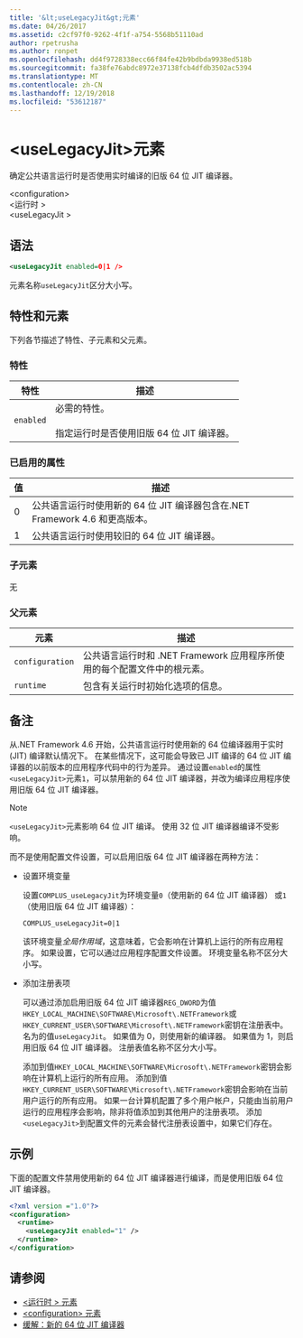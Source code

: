```yaml
---
title: '&lt;useLegacyJit&gt;元素'
ms.date: 04/26/2017
ms.assetid: c2cf97f0-9262-4f1f-a754-5568b51110ad
author: rpetrusha
ms.author: ronpet
ms.openlocfilehash: dd4f9728338ecc66f84fe42b9bdbda9938ed518b
ms.sourcegitcommit: fa38fe76abdc8972e37138fcb4dfdb3502ac5394
ms.translationtype: MT
ms.contentlocale: zh-CN
ms.lasthandoff: 12/19/2018
ms.locfileid: "53612187"
---
```

# <a name="ltuselegacyjitgt-element"></a>&lt;useLegacyJit&gt;元素

确定公共语言运行时是否使用实时编译的旧版 64 位 JIT 编译器。  
  
\<configuration>  
\<运行时 >  
\<useLegacyJit >
  
## <a name="syntax"></a>语法  
  
```xml
<useLegacyJit enabled=0|1 />
```

元素名称`useLegacyJit`区分大小写。
  
## <a name="attributes-and-elements"></a>特性和元素

下列各节描述了特性、子元素和父元素。  
  
### <a name="attributes"></a>特性  
  
| 特性 | 描述                                                                                   |  
| --------- | --------------------------------------------------------------------------------------------- |  
| `enabled` | 必需的特性。<br><br>指定运行时是否使用旧版 64 位 JIT 编译器。 |  
  
### <a name="enabled-attribute"></a>已启用的属性  
  
| 值 | 描述                                                                                                         |  
| ----- | ------------------------------------------------------------------------------------------------------------------- |  
| 0     | 公共语言运行时使用新的 64 位 JIT 编译器包含在.NET Framework 4.6 和更高版本。 |  
| 1     | 公共语言运行时使用较旧的 64 位 JIT 编译器。                                                     |  
  
### <a name="child-elements"></a>子元素

无
  
### <a name="parent-elements"></a>父元素  
  
| 元素         | 描述                                                                                                       |  
| --------------- | ----------------------------------------------------------------------------------------------------------------- |  
| `configuration` | 公共语言运行时和 .NET Framework 应用程序所使用的每个配置文件中的根元素。 |  
| `runtime`       | 包含有关运行时初始化选项的信息。                                                        |  
  
## <a name="remarks"></a>备注  

从.NET Framework 4.6 开始，公共语言运行时使用新的 64 位编译器用于实时 (JIT) 编译默认情况下。 在某些情况下，这可能会导致已 JIT 编译的 64 位 JIT 编译器的以前版本的应用程序代码中的行为差异。 通过设置`enabled`的属性`<useLegacyJit>`元素`1`，可以禁用新的 64 位 JIT 编译器，并改为编译应用程序使用旧版 64 位 JIT 编译器。  
  
> [!NOTE]
> `<useLegacyJit>`元素影响 64 位 JIT 编译。 使用 32 位 JIT 编译器编译不受影响。  
  
而不是使用配置文件设置，可以启用旧版 64 位 JIT 编译器在两种方法：  
  
- 设置环境变量

  设置`COMPLUS_useLegacyJit`为环境变量`0`（使用新的 64 位 JIT 编译器） 或`1`（使用旧版 64 位 JIT 编译器）：
  
  ```  
  COMPLUS_useLegacyJit=0|1  
  ```  
  
  该环境变量*全局作用域*，这意味着，它会影响在计算机上运行的所有应用程序。 如果设置，它可以通过应用程序配置文件设置。 环境变量名称不区分大小写。
  
- 添加注册表项

  可以通过添加启用旧版 64 位 JIT 编译器`REG_DWORD`为值`HKEY_LOCAL_MACHINE\SOFTWARE\Microsoft\.NETFramework`或`HKEY_CURRENT_USER\SOFTWARE\Microsoft\.NETFramework`密钥在注册表中。 名为的值`useLegacyJit`。 如果值为 0，则使用新的编译器。 如果值为 1，则启用旧版 64 位 JIT 编译器。 注册表值名称不区分大小写。
  
  添加到值`HKEY_LOCAL_MACHINE\SOFTWARE\Microsoft\.NETFramework`密钥会影响在计算机上运行的所有应用。 添加到值`HKEY_CURRENT_USER\SOFTWARE\Microsoft\.NETFramework`密钥会影响在当前用户运行的所有应用。 如果一台计算机配置了多个用户帐户，只能由当前用户运行的应用程序会影响，除非将值添加到其他用户的注册表项。 添加`<useLegacyJit>`到配置文件的元素会替代注册表设置中，如果它们存在。  
  
## <a name="example"></a>示例  

下面的配置文件禁用使用新的 64 位 JIT 编译器进行编译，而是使用旧版 64 位 JIT 编译器。  
  
```xml  
<?xml version ="1.0"?>  
<configuration>  
  <runtime>  
    <useLegacyJit enabled="1" />  
  </runtime>  
</configuration>  
```  
  
## <a name="see-also"></a>请参阅

- [\<运行时 > 元素](../../../../../docs/framework/configure-apps/file-schema/runtime/runtime-element.md)   
- [\<configuration> 元素](../../../../../docs/framework/configure-apps/file-schema/configuration-element.md)   
- [缓解：新的 64 位 JIT 编译器](../../../../../docs/framework/migration-guide/mitigation-new-64-bit-jit-compiler.md)
